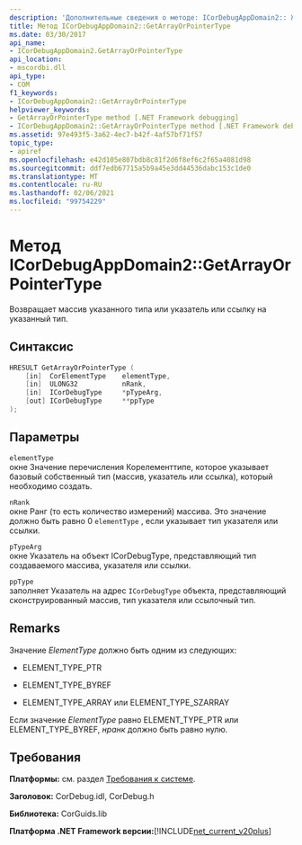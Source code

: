 ```yaml
---
description: 'Дополнительные сведения о методе: ICorDebugAppDomain2:: Жетаррайорпоинтертипе'
title: Метод ICorDebugAppDomain2::GetArrayOrPointerType
ms.date: 03/30/2017
api_name:
- ICorDebugAppDomain2.GetArrayOrPointerType
api_location:
- mscordbi.dll
api_type:
- COM
f1_keywords:
- ICorDebugAppDomain2::GetArrayOrPointerType
helpviewer_keywords:
- GetArrayOrPointerType method [.NET Framework debugging]
- ICorDebugAppDomain2::GetArrayOrPointerType method [.NET Framework debugging]
ms.assetid: 97e493f5-3a62-4ec7-b42f-4af57bf71f57
topic_type:
- apiref
ms.openlocfilehash: e42d105e807bdb8c81f2d6f8ef6c2f65a4081d98
ms.sourcegitcommit: ddf7edb67715a5b9a45e3dd44536dabc153c1de0
ms.translationtype: MT
ms.contentlocale: ru-RU
ms.lasthandoff: 02/06/2021
ms.locfileid: "99754229"
---
```

# <a name="icordebugappdomain2getarrayorpointertype-method"></a>Метод ICorDebugAppDomain2::GetArrayOrPointerType

Возвращает массив указанного типа или указатель или ссылку на указанный тип.  
  
## <a name="syntax"></a>Синтаксис  
  
```cpp  
HRESULT GetArrayOrPointerType (  
    [in]  CorElementType    elementType,  
    [in]  ULONG32           nRank,  
    [in]  ICorDebugType     *pTypeArg,  
    [out] ICorDebugType     **ppType  
);  
```  
  
## <a name="parameters"></a>Параметры  

 `elementType`  
 окне Значение перечисления Корелементтипе, которое указывает базовый собственный тип (массив, указатель или ссылка), который необходимо создать.  
  
 `nRank`  
 окне Ранг (то есть количество измерений) массива. Это значение должно быть равно 0 `elementType` , если указывает тип указателя или ссылки.  
  
 `pTypeArg`  
 окне Указатель на объект ICorDebugType, представляющий тип создаваемого массива, указателя или ссылки.  
  
 `ppType`  
 заполняет Указатель на адрес `ICorDebugType` объекта, представляющий сконструированный массив, тип указателя или ссылочный тип.  
  
## <a name="remarks"></a>Remarks  

 Значение *ElementType* должно быть одним из следующих:  
  
- ELEMENT_TYPE_PTR  
  
- ELEMENT_TYPE_BYREF  
  
- ELEMENT_TYPE_ARRAY или ELEMENT_TYPE_SZARRAY  
  
 Если значение *ElementType* равно ELEMENT_TYPE_PTR или ELEMENT_TYPE_BYREF, *нранк* должно быть равно нулю.  
  
## <a name="requirements"></a>Требования  

 **Платформы:** см. раздел [Требования к системе](../../get-started/system-requirements.md).  
  
 **Заголовок:** CorDebug.idl, CorDebug.h  
  
 **Библиотека:** CorGuids.lib  
  
 **Платформа .NET Framework версии:**[!INCLUDE[net_current_v20plus](../../../../includes/net-current-v20plus-md.md)]
